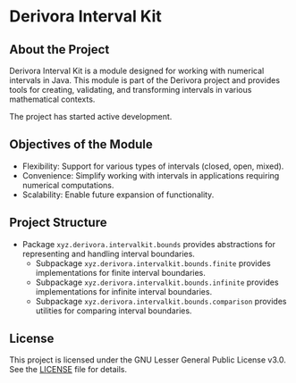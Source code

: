 # Derivora Interval Kit

## About the Project

Derivora Interval Kit is a module designed for working with numerical intervals in Java. This module is part of the Derivora project and provides tools for creating, validating, and transforming intervals in various mathematical contexts.

The project has started active development.

## Objectives of the Module

* Flexibility: Support for various types of intervals (closed, open, mixed).
* Convenience: Simplify working with intervals in applications requiring numerical computations.
* Scalability: Enable future expansion of functionality.

## Project Structure

* Package `xyz.derivora.intervalkit.bounds` provides abstractions for representing and handling interval boundaries.
  * Subpackage `xyz.derivora.intervalkit.bounds.finite` provides implementations for finite interval boundaries.
  * Subpackage `xyz.derivora.intervalkit.bounds.infinite` provides implementations for infinite interval boundaries.
  * Subpackage `xyz.derivora.intervalkit.bounds.comparison` provides utilities for comparing interval boundaries.

## License

This project is licensed under the GNU Lesser General Public License v3.0.
See the [LICENSE](./LICENSE) file for details.